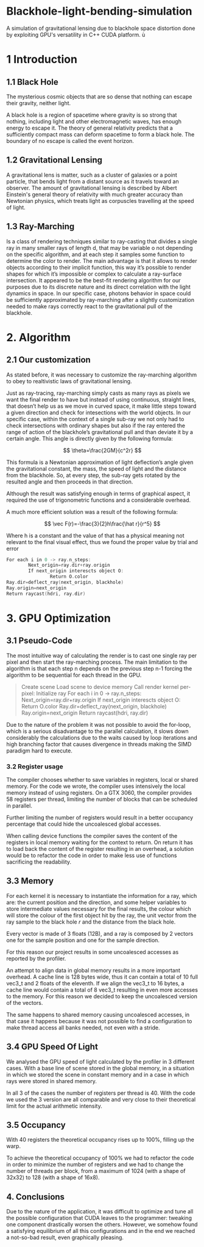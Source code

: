 # Blackhole-light-bending-simulation
A simulation of gravitational lensing due to blackhole space distortion done by exploiting GPU's versatility in C++ CUDA platform. ù
# 1 Introduction

## 1.1 Black Hole

The mysterious cosmic objects that are so dense that nothing can escape their gravity, neither light. 

A black hole is a region of spacetime where gravity is so strong that nothing, including light and other electromagnetic waves, has enough energy to escape it. The theory of general relativity predicts that a sufficiently compact mass can deform spacetime to form a black hole. The boundary of no escape is called the event horizon.

## 1.2 Gravitational Lensing

A gravitational lens is matter, such as a cluster of galaxies or a point particle, that bends light from a distant source as it travels toward an observer. The amount of gravitational lensing is described by Albert Einstein's general theory of relativity with much greater accuracy than Newtonian physics, which treats light as corpuscles travelling at the speed of light.

## 1.3 Ray-Marching

Is a class of rendering techniques similar to ray-casting that divides a single ray in many smaller rays of length d, that may be variable o not depending on the specific algorithm, and at each step it samples some function to determine the color to render.
The main advantage is that it allows to render objects according to their implicit function, this way it’s possible to render shapes for which it’s impossible or complex to calculate a ray-surface intersection.
It appeared to be the best-fit rendering algorithm for our purposes due to its discrete nature and its direct correlation with the light dynamics in space. In our specific case, photons behavior in space could be sufficiently approximated by ray-marching after a slightly customization needed to make rays correctly react to the gravitational pull of the blackhole.  

# 2. Algorithm

## 2.1 Our customization

As stated before, it was necessary to customize the ray-marching algorithm to obey to realtivistic laws of gravitational lensing. 

Just as ray-tracing, ray-marching simply casts as many rays as pixels we want the final render to have but instead of using continuous, straight lines, that doesn’t help us as we move in curved space, it make little steps toward a given direction and check for intesections with the world objects. In our specific case, within the context of a single sub-ray we not only had to check intersections with ordinary shapes but also if the ray entered the range of action of the blackhole’s gravitational pull and than deviate it by a certain angle. This angle is directly given by the following formula:

$$
\theta=\frac{2GM}{c^2r}
$$

This formula is a Newtonian approximation of light deflection’s angle given the gravitational constant, the mass, the speed of light and the distance from the blackhole. So, at every step, the sub-ray gets rotated by the resulted angle and then proceeds in that direction.

Although the result was satisfying enough in terms of graphical aspect, it required the use of trigonometric functions and a considerable overhead.

A much more efficient solution was a result of the following formula:

$$
\vec F(r)=-\frac{3}{2}h\frac{\hat r}{r^5}
$$

Where h is a constant and the value of that has a physical meaning not relevant to the final visual effect, thus we found the proper value by trial and error

```cpp
For each i in 0 -> ray.n_steps:
		Next_origin=ray.dir+ray.origin
		If next_origin interescts object O:
				Return O.color
Ray.dir=deflect_ray(next_origin, blackhole)
Ray.origin=next_origin
Return raycast(hdri, ray.dir)
```

# 3. GPU Optimization

## 3.1 Pseudo-Code

The most intuitive way of calculating the render is to cast one single ray per pixel and then start the ray-marching process. The main limitation to the algorithm is that each step n depends on the previous step n-1 forcing the algorithm to be sequential for each thread in the GPU.

> Create scene
Load scene to device memory
Call render kernel per-pixel:
		Initialize ray
		For each i in 0 -> ray.n_steps:
				Next_origin=ray.dir+ray.origin
				If next_origin interescts object O:
						Return O.color
		Ray.dir=deflect_ray(next_origin, blackhole)
		Ray.origin=next_origin
		Return raycast(hdri, ray.dir)
> 

Due to the nature of the problem it was not possible to avoid the for-loop, which is a serious disadvantage to the parallel calculation, it slows down considerably the calculations due to the waits caused by loop iterations and high branching factor that causes divergence in threads making the SIMD paradigm hard to execute.

### 3.2  Register usage

The compiler chooses whether to save variables in registers, local or shared memory. 
For the code we wrote, the compiler uses intensively the local memory instead of using registers.
On a GTX 3060, the compiler provides 58 registers per thread, limiting the number of blocks that can be scheduled in parallel.

Further limiting the number of registers would result in a better occupancy percentage that could hide the uncoalesced global accesses.

When calling device functions the compiler saves the content of the registers in local memory waiting for the context to return. On return it has to load back the content of the register resulting in an overhead, a solution would be to refactor the code in order to make less use of functions sacrificing the readability. 

## 3.3 Memory

For each kernel it is necessary to instantiate the information for a ray, which are: the current position and the direction,  and some helper variables to store intermediate values necessary for the final results, the colour which will store the colour of the first object hit by the ray, the unit vector from the ray sample to the black hole *r* and the distance from the black hole.

Every vector is made of 3 floats (12B), and a ray is composed by 2 vectors one for the sample position and one for the sample direction.

For this reason our project results in some uncoalesced accesses as reported by the profiler.                                                                                                                                                                                                                                                                                                                                        

An attempt to align data in global memory results in a more important overhead.
A cache line is 128 bytes wide, thus it can contain a total of 10 full vec3_t and 2 floats of the eleventh.
If we align the vec3_t to 16 bytes, a cache line would contain a total of 8 vec3_t resulting in even more accesses to the memory. For this reason we decided to keep the uncoalesced version of the vectors.

The same happens to shared memory causing uncoalesced accesses, in that case it happens because it was not possible to find a configuration to make thread access all banks needed, not even with a stride.

## 3.4 GPU Speed Of Light

We analysed the GPU speed of light calculated by the profiler in 3 different cases. With a base line of scene stored in the global memory, in a situation in which we stored the scene in constant memory and in a case in which rays were stored in shared memory.

In all 3 of the cases the number of registers per thread is 40.
With the code we used the 3 version are all comparable and very close to their theoretical limit for the actual arithmetic intensity.

## 3.5 Occupancy

With 40 registers the theoretical occupancy rises up to 100%, filling up the warp.

To achieve the theoretical occupancy of 100% we had to refactor the code in order to minimize the number of registers and we had to change the number of threads per block, from a maximum of 1024 (with a shape of 32x32) to 128 (with a shape of 16x8). 
## 4. Conclusions

Due to the nature of the application, it was difficult to optimize and tune all the possible configuration that CUDA leaves to the programmer: tweaking one component drastically worsen the others. However, we somehow found a satisfying equilibrium of all this configurations and in the end we reached a not-so-bad result, even graphically pleasing.
